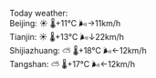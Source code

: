 Today weather:  
Beijing: ☀️   🌡️+11°C 🌬️→11km/h  
Tianjin: ☀️   🌡️+13°C 🌬️↓22km/h  
Shijiazhuang: ⛅️  🌡️+18°C 🌬️←12km/h  
Tangshan: ⛅️  🌡️+17°C 🌬️←12km/h  

